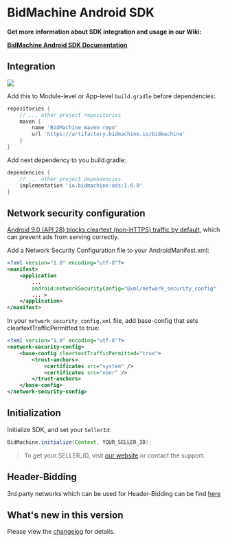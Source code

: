 # BidMachine Android SDK

__Get more information about SDK integration and usage in our Wiki:__

__[BidMachine Android SDK Documentation](https://wiki.appodeal.com/display/BID/BidMachine+Android+SDK+Documentation)__

## Integration
[<img src="https://img.shields.io/badge/SDK%20version-1.6.0-brightgreen">](https://artifactory.bidmachine.io/bidmachine/io/bidmachine/ads/)

Add this to Module-level or App-level `build.gradle` before dependencies:

```groovy
repositories {
    // ... other project repositories
    maven {
        name 'BidMachine maven repo'
        url 'https://artifactory.bidmachine.io/bidmachine'
    }
}
```

Add next dependency to you build.gradle:

```groovy
dependencies {
    // ... other project dependencies
    implementation 'io.bidmachine:ads:1.6.0'
}
```

## Network security configuration

[Android 9.0 (API 28) blocks cleartext (non-HTTPS) traffic by default](https://developer.android.com/training/articles/security-config), which can prevent ads from serving correctly.

Add a Network Security Configuration file to your AndroidManifest.xml:

```xml
<?xml version="1.0" encoding="utf-8"?>
<manifest>
    <application
        ...
        android:networkSecurityConfig="@xml/network_security_config"
        ... >
    </application>
</manifest>
```

In your `network_security_config.xml` file, add base-config that sets cleartextTrafficPermitted to true:

```xml
<?xml version="1.0" encoding="utf-8"?>
<network-security-config>
    <base-config cleartextTrafficPermitted="true">
        <trust-anchors>
            <certificates src="system" />
            <certificates src="user" />
        </trust-anchors>
    </base-config>
</network-security-config>
```

## Initialization

Initialize SDK, and set your `SellerId`:

```java
BidMachine.initialize(Context, YOUR_SELLER_ID);
```

> To get your SELLER_ID, visit [our website](https://bidmachine.io/) or contact the support.

## Header-Bidding

3rd party networks which can be used for Header-Bidding can be find [here](adapters)

## What's new in this version

Please view the [changelog](CHANGELOG.md) for details.
